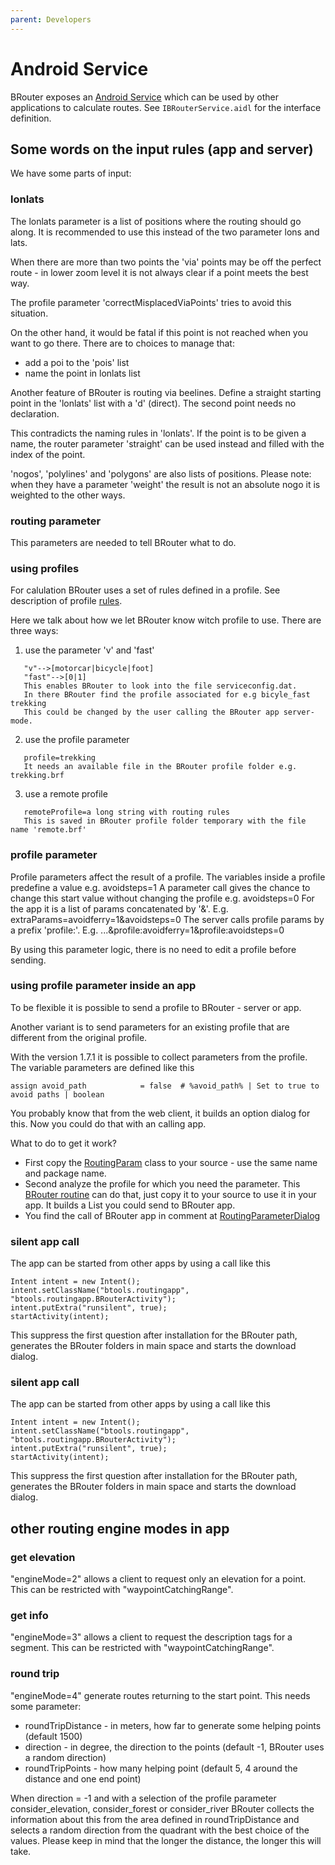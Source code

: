 ```yaml
---
parent: Developers
---
```


# Android Service

BRouter exposes an [Android
Service](https://developer.android.com/guide/components/services) which can be
used by other applications to calculate routes. See `IBRouterService.aidl` for
the interface definition.


## Some words on the input rules (app and server)

We have some parts of input:

### lonlats

The lonlats parameter is a list of positions where the routing should go along. It is recommended to use this instead of the two parameter lons and lats.

When there are more than two points the 'via' points may be off the perfect route - in lower zoom level it is not always clear if a point meets the best way.

The profile parameter 'correctMisplacedViaPoints' tries to avoid this situation.

On the other hand, it would be fatal if this point is not reached when you want to go there.
There are to choices to manage that:
- add a poi to the 'pois' list
- name the point in lonlats list

Another feature of BRouter is routing via beelines.
Define a straight starting point in the 'lonlats' list with a 'd' (direct). The second point needs no declaration.

This contradicts the naming rules in 'lonlats'. If the point is to be given a name, the router parameter 'straight' can be used instead and filled with the index of the point.

'nogos', 'polylines' and 'polygons' are also lists of positions.
Please note: when they have a parameter 'weight' the result is not an absolute nogo it is weighted to the other ways.

### routing parameter

This parameters are needed to tell BRouter what to do.

### using profiles

For calulation BRouter uses a set of rules defined in a profile. See description of profile [rules](https://github.com/abrensch/brouter/blob/master/docs/developers/profile_developers_guide.md).

Here we talk about how we let BRouter know witch profile to use.
There are three ways:

1. use the parameter 'v' and 'fast'
```
   "v"-->[motorcar|bicycle|foot]
   "fast"-->[0|1]
   This enables BRouter to look into the file serviceconfig.dat.
   In there BRouter find the profile associated for e.g bicyle_fast trekking
   This could be changed by the user calling the BRouter app server-mode.
```

2. use the profile parameter
```
   profile=trekking
   It needs an available file in the BRouter profile folder e.g. trekking.brf
```

3. use a remote profile
```
   remoteProfile=a long string with routing rules
   This is saved in BRouter profile folder temporary with the file name 'remote.brf'
```


### profile parameter

Profile parameters affect the result of a profile.
The variables inside a profile predefine a value e.g. avoidsteps=1
A parameter call gives the chance to change this start value without changing the profile e.g. avoidsteps=0
For the app it is a list of params concatenated by '&'. E.g. extraParams=avoidferry=1&avoidsteps=0
The server calls profile params by a prefix 'profile:'. E.g. ...&profile:avoidferry=1&profile:avoidsteps=0

By using this parameter logic, there is no need to edit a profile before sending.

### using profile parameter inside an app

To be flexible it is possible to send a profile to BRouter - server or app.

Another variant is to send parameters for an existing profile that are different from the original profile.

With the version  1.7.1 it is possible to collect parameters from the profile.
The variable parameters are defined like this
```
assign avoid_path            = false  # %avoid_path% | Set to true to avoid paths | boolean
```
You probably know that from the web client, it builds an option dialog for this.
Now you could do that with an calling app.

What to do to get it work?

- First copy the [RoutingParam](brouter-routing-app/src/main/java/btools/routingapp/RoutingParam.java) class to your source - use the same name and package name.
- Second analyze the profile for which you need the parameter.
  This [BRouter routine](https://github.com/abrensch/brouter/blob/086503e529da7c044cc0f88f86c394fdb574d6cf/brouter-routing-app/src/main/java/btools/routingapp/RoutingParameterDialog.java#L103) can do that, just copy it to your source to use it in your app.
  It builds a List<RoutingParam> you could send to BRouter app.
- You find the call of BRouter app in comment at [RoutingParameterDialog](https://github.com/abrensch/brouter/blob/086503e529da7c044cc0f88f86c394fdb574d6cf/brouter-routing-app/src/main/java/btools/routingapp/RoutingParameterDialog.java#L33)


### silent app call

The app can be started from other apps by using a call like this

```
Intent intent = new Intent();
intent.setClassName("btools.routingapp", "btools.routingapp.BRouterActivity");
intent.putExtra("runsilent", true);
startActivity(intent);
```

This suppress the first question after installation for the BRouter path, generates the BRouter folders in main space  and starts the download dialog.

### silent app call

The app can be started from other apps by using a call like this

```
Intent intent = new Intent();
intent.setClassName("btools.routingapp", "btools.routingapp.BRouterActivity");
intent.putExtra("runsilent", true);
startActivity(intent);
```

This suppress the first question after installation for the BRouter path, generates the BRouter folders in main space  and starts the download dialog.

## other routing engine modes in app

### get elevation

"engineMode=2" allows a client to request only an elevation for a point. This can be restricted with "waypointCatchingRange".

### get info

"engineMode=3" allows a client to request the description tags for  a segment. This can be restricted with "waypointCatchingRange".

### round trip

"engineMode=4" generate routes returning to the start point.
This needs some parameter:
- roundTripDistance - in meters, how far to generate some helping points (default 1500)
- direction - in degree, the direction to the points (default -1, BRouter uses a random direction)
- roundTripPoints - how many helping point (default 5, 4 around the distance and one end point)

When direction = -1 and with a selection of the profile parameter consider_elevation, consider_forest or consider_river  BRouter collects the information about this from the area defined in roundTripDistance and selects a random direction from the quadrant with the best choice of the values. Please keep in mind that the longer the distance, the longer this will take.
